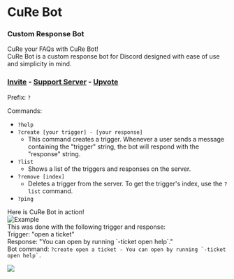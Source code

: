 # CuRe Bot

### **Cu**stom **Re**sponse Bot


CuRe your FAQs with CuRe Bot!  
CuRe Bot is a custom response bot for Discord designed with ease of use and simplicity in mind.  

### [Invite](https://cure.jkm.sh/invite) - [Support Server](https://cure.jkm.sh/server) - [Upvote](https://top.gg/bot/592968118905733120/vote)  

Prefix: `?`  

Commands:
- `?help`
- `?create [your trigger] - [your response]`
  - This command creates a trigger. Whenever a user sends a message containing the "trigger" string, the bot will respond with the "response" string.
- `?list`
  - Shows a list of the triggers and responses on the server.
- `?remove [index]`
  - Deletes a trigger from the server. To get the trigger's index, use the `?list` command.
- `?ping`

Here is CuRe Bot in action!  
![Example](https://doggo.ninja/OQkE4N.gif)  
This was done with the following trigger and response:  
Trigger: "open a ticket"  
Response: "You can open by running \`-ticket open help\`."  
Bot command: ```?create open a ticket - You can open by running `-ticket open help`.```  

<img src='https://infinitybotlist.com/bots/592968118905733120/widget?size=large'></img>